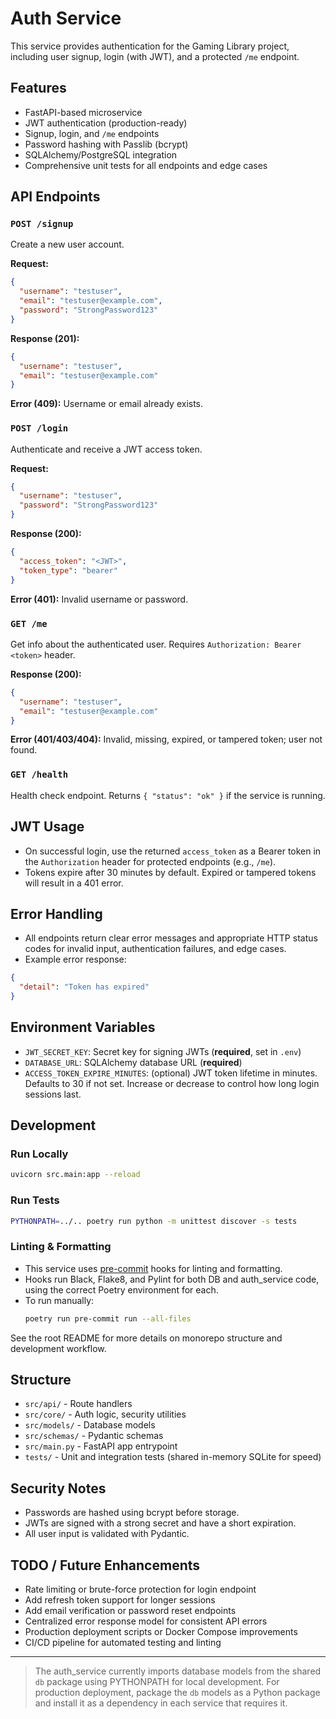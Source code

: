 # Auth Service

This service provides authentication for the Gaming Library project, including user signup, login (with JWT), and a protected `/me` endpoint.

## Features

- FastAPI-based microservice
- JWT authentication (production-ready)
- Signup, login, and `/me` endpoints
- Password hashing with Passlib (bcrypt)
- SQLAlchemy/PostgreSQL integration
- Comprehensive unit tests for all endpoints and edge cases

## API Endpoints

### `POST /signup`

Create a new user account.

**Request:**

```json
{
  "username": "testuser",
  "email": "testuser@example.com",
  "password": "StrongPassword123"
}
```

**Response (201):**

```json
{
  "username": "testuser",
  "email": "testuser@example.com"
}
```

**Error (409):** Username or email already exists.

### `POST /login`

Authenticate and receive a JWT access token.

**Request:**

```json
{
  "username": "testuser",
  "password": "StrongPassword123"
}
```

**Response (200):**

```json
{
  "access_token": "<JWT>",
  "token_type": "bearer"
}
```

**Error (401):** Invalid username or password.

### `GET /me`

Get info about the authenticated user. Requires `Authorization: Bearer <token>` header.

**Response (200):**

```json
{
  "username": "testuser",
  "email": "testuser@example.com"
}
```

**Error (401/403/404):** Invalid, missing, expired, or tampered token; user not found.

### `GET /health`

Health check endpoint. Returns `{ "status": "ok" }` if the service is running.

## JWT Usage

- On successful login, use the returned `access_token` as a Bearer token in the `Authorization` header for protected endpoints (e.g., `/me`).
- Tokens expire after 30 minutes by default. Expired or tampered tokens will result in a 401 error.

## Error Handling

- All endpoints return clear error messages and appropriate HTTP status codes for invalid input, authentication failures, and edge cases.
- Example error response:

```json
{
  "detail": "Token has expired"
}
```

## Environment Variables

- `JWT_SECRET_KEY`: Secret key for signing JWTs (**required**, set in `.env`)
- `DATABASE_URL`: SQLAlchemy database URL (**required**)
- `ACCESS_TOKEN_EXPIRE_MINUTES`: (optional) JWT token lifetime in minutes. Defaults to 30 if not set. Increase or decrease to control how long login sessions last.

## Development

### Run Locally

```bash
uvicorn src.main:app --reload
```

### Run Tests

```bash
PYTHONPATH=../.. poetry run python -m unittest discover -s tests
```

### Linting & Formatting

- This service uses [pre-commit](https://pre-commit.com/) hooks for linting and formatting.
- Hooks run Black, Flake8, and Pylint for both DB and auth_service code, using the correct Poetry environment for each.
- To run manually:
  ```sh
  poetry run pre-commit run --all-files
  ```

See the root README for more details on monorepo structure and development workflow.

## Structure

- `src/api/` - Route handlers
- `src/core/` - Auth logic, security utilities
- `src/models/` - Database models
- `src/schemas/` - Pydantic schemas
- `src/main.py` - FastAPI app entrypoint
- `tests/` - Unit and integration tests (shared in-memory SQLite for speed)

## Security Notes

- Passwords are hashed using bcrypt before storage.
- JWTs are signed with a strong secret and have a short expiration.
- All user input is validated with Pydantic.

## TODO / Future Enhancements

- Rate limiting or brute-force protection for login endpoint
- Add refresh token support for longer sessions
- Add email verification or password reset endpoints
- Centralized error response model for consistent API errors
- Production deployment scripts or Docker Compose improvements
- CI/CD pipeline for automated testing and linting

---

> The auth_service currently imports database models from the shared `db` package using PYTHONPATH for local development. For production deployment, package the `db` models as a Python package and install it as a dependency in each service that requires it.
